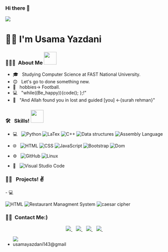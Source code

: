 ### Hi there 👋
![](https://komarev.com/ghpvc/?username=usamayazdani)

<h1> 💁‍♂️ I'm Usama  Yazdani </h1>


<h3> 👨🏻‍💻 &nbsp;About Me <img src="https://media.giphy.com/media/2rAF2FUn94dIlljSms/giphy.gif" width="40"></h3>

- 🎓 &nbsp; Studying Computer Science at FAST National University.
- 😊 &nbsp; Let's go to done something new.
- 🥋 &nbsp; hobbies-> Football.
- 💻 &nbsp; "while((Be_happy)){code(); };!"
- 🕋 &nbsp; "And Allah found you in lost and guided [you] <-{surah rehman}"

<h3> 🛠 &nbsp; Skills! <img src="https://media.giphy.com/media/WUlplcMpOCEmTGBtBW/giphy.gif" width="40"></h3>

- 💻 &nbsp;
  ![Python](https://img.shields.io/badge/-Python-333333?style=flat&logo=python)
  ![LaTex](https://img.shields.io/badge/-LaTex-333333?style=flat&logo=LaTex)
  ![C++](https://img.shields.io/badge/-c++-black?logo=c%2B%2B&style=social)
  ![Data structures](https://img.shields.io/badge/Data%20structure-c%2B%2B-blue)
  ![Assembly Language](https://img.shields.io/badge/Assembly%20Language%20-16%20bit--32%20bit-brightgreen)

- 🌐 &nbsp;
  ![HTML](https://img.shields.io/badge/-HTML-333333?style=flat&logo=HTML5)
  ![CSS](https://img.shields.io/badge/-CSS-333333?style=flat&logo=CSS3&logoColor=1572B6)
  ![JavaScript](https://img.shields.io/badge/-JavaScript-333333?style=flat&logo=javascript)
  ![Bootstrap](https://img.shields.io/badge/-Bootstrap-333333?style=flat&logo=bootstrap&logoColor=563D7C)
  ![Dom](https://img.shields.io/badge/Dom-javascript-blu)


- ⚙️ &nbsp;
  ![GitHub](https://img.shields.io/badge/-GitHub-333333?style=flat&logo=github)
  ![Linux](https://img.shields.io/badge/-linux-333333?style=flat&logo=linux)
  
- 🔧 &nbsp;
  ![Visual Studio Code](https://img.shields.io/badge/-Visual%20Studio%20Code-333333?style=flat&logo=visual-studio-code&logoColor=007ACC)
  

<h3> ✌🏽 &nbsp; Projects! ✌ &nbsp </h3>
- 💻 &nbsp;

   ![HTML](https://img.shields.io/badge/-HTML-333333?style=flat&logo=HTML5)
   ![Restaurant Managment System](https://img.shields.io/badge/Restaurant%20Managment%20System-oop%20-pink)
   ![caesar cipher ](https://img.shields.io/badge/caesar%20cipher-Assemly%20Language%20-white)





<h3> 🤝🏻 &nbsp;Contact Me:) </h3>

<p align='center'>
  
  <a href="https://wa.me/message/OBSIPJAS5VMUJ1">
    <img src="https://img.shields.io/badge/WHATSAPP-%2325D366.svg?&style=for-the-badge&logo=whatsapp&logoColor=white" />    
  </a>&nbsp;&nbsp;
  <a href="http://www.linkedin.com/in/usama-yazdani-0568941b7">
    <img src="https://img.shields.io/badge/linkedin-%230077B5.svg?&style=for-the-badge&logo=linkedin&logoColor=white" />
  </a>&nbsp;&nbsp;
  <a href="https://www.instagram.com/im_saama/">
    <img src="https://img.shields.io/badge/instagram-%23E4405F.svg?&style=for-the-badge&logo=instagram&logoColor=white" />        
  </a>&nbsp;&nbsp;
  <a href="https://twitter.com/UsamaYazdani2">
    <img src="https://img.shields.io/badge/Twitter-1DA1F2?style=for-the-badge&logo=twitter&logoColor=white" />        
  </a>&nbsp;&nbsp;
  <ul>
    <img src="https://img.shields.io/badge/Gmail-D14836?style=for-the-badge&logo=gmail&logoColor=white" />
    <li>usamayazdani143@gmail</li>
   </ul>
  </a>&nbsp;&nbsp;
</p>





<!--![](https://komarev.com/ghpvc/?username=usamayazdani&color=blue)
<!--![](https://komarev.com/ghpvc/?username=usamayazdani&color=dc143c)
<!--![](https://komarev.com/ghpvc/?username=usamayazdani&style=flat-square)
<!--![](https://komarev.com/ghpvc/?username=usamayazdani&label=PROFILE+VIEWS)




<!--
**usamayazdani/usamayazdani** is a ✨ _special_ ✨ repository because its `README.md` (this file) appears on your GitHub profile.

Here are some ideas to get you started:

- 🔭 I’m currently working on ...
- 🌱 I’m currently learning ...
- 👯 I’m looking to collaborate on ...
- 🤔 I’m looking for help with ...
- 💬 Ask me about ...
- 📫 How to reach me: ...
- 😄 Pronouns: ...
- ⚡ Fun fact: ...
-->
